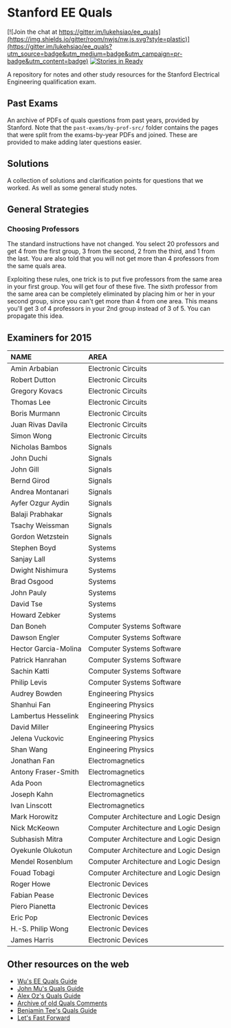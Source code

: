 # Stanford EE Quals
<!--- Saving the space below for any badges: -->
[![Join the chat at https://gitter.im/lukehsiao/ee_quals](https://img.shields.io/gitter/room/nwjs/nw.js.svg?style=plastic)](https://gitter.im/lukehsiao/ee_quals?utm_source=badge&utm_medium=badge&utm_campaign=pr-badge&utm_content=badge)
[![Stories in Ready](https://badge.waffle.io/lukehsiao/ee_quals.png?label=ready&title=Ready)](https://waffle.io/lukehsiao/ee_quals)
<!--- End space for badges. -->

A repository for notes and other study resources for the Stanford Electrical
Engineering qualification exam.

## Past Exams
An archive of PDFs of quals questions from past years, provided by Stanford.
Note that the ```past-exams/by-prof-src/``` folder contains the pages that were split from
the exams-by-year PDFs and joined. These are provided to make adding later
questions easier.

## Solutions
A collection of solutions and clarification points for questions that we worked. As well as some general study notes.

## General Strategies

### Choosing Professors
The standard instructions have not changed. You select 20 professors and get 4 from the first group, 3 from the second, 2 from the third, and 1 from the last. You are also told that you will not get more than 4 professors from the same quals area.

Exploiting these rules, one trick is to put five professors from the same area in your first group. You will get four of these five. The sixth professor from the same area can be completely eliminated by placing him or her in your second group, since you can't get more than 4 from one area. This means you'll get 3 of 4 professors in your 2nd group instead of 3 of 5. You can propagate this idea.

## Examiners for 2015

| NAME                 | AREA                                   |
|:---------------------|:---------------------------------------|
| Amin Arbabian        | Electronic Circuits                    |
| Robert Dutton        | Electronic Circuits                    |
| Gregory Kovacs       | Electronic Circuits                    |
| Thomas Lee           | Electronic Circuits                    |
| Boris Murmann        | Electronic Circuits                    |
| Juan Rivas Davila    | Electronic Circuits                    |
| Simon Wong           | Electronic Circuits                    |
| Nicholas Bambos      | Signals                                |
| John Duchi           | Signals                                |
| John Gill            | Signals                                |
| Bernd Girod          | Signals                                |
| Andrea Montanari     | Signals                                |
| Ayfer Ozgur Aydin    | Signals                                |
| Balaji Prabhakar     | Signals                                |
| Tsachy Weissman      | Signals                                |
| Gordon Wetzstein     | Signals                                |
| Stephen Boyd         | Systems                                |
| Sanjay Lall          | Systems                                |
| Dwight Nishimura     | Systems                                |
| Brad Osgood          | Systems                                |
| John Pauly           | Systems                                |
| David Tse            | Systems                                |
| Howard Zebker        | Systems                                |
| Dan Boneh            | Computer Systems Software              |
| Dawson Engler        | Computer Systems Software              |
| Hector Garcia-Molina | Computer Systems Software              |
| Patrick Hanrahan     | Computer Systems Software              |
| Sachin Katti         | Computer Systems Software              |
| Philip Levis         | Computer Systems Software              |
| Audrey Bowden        | Engineering Physics                    |
| Shanhui Fan          | Engineering Physics                    |
| Lambertus Hesselink  | Engineering Physics                    |
| David Miller         | Engineering Physics                    |
| Jelena Vuckovic      | Engineering Physics                    |
| Shan Wang            | Engineering Physics                    |
| Jonathan Fan         | Electromagnetics                       |
| Antony Fraser-Smith  | Electromagnetics                       |
| Ada Poon             | Electromagnetics                       |
| Joseph Kahn          | Electromagnetics                       |
| Ivan Linscott        | Electromagnetics                       |
| Mark Horowitz        | Computer Architecture and Logic Design |
| Nick McKeown         | Computer Architecture and Logic Design |
| Subhasish Mitra      | Computer Architecture and Logic Design |
| Oyekunle Olukotun    | Computer Architecture and Logic Design |
| Mendel Rosenblum     | Computer Architecture and Logic Design |
| Fouad Tobagi         | Computer Architecture and Logic Design |
| Roger Howe           | Electronic Devices                     |
| Fabian Pease         | Electronic Devices                     |
| Piero Pianetta       | Electronic Devices                     |
| Eric Pop             | Electronic Devices                     |
| H.-S. Philip Wong    | Electronic Devices                     |
| James Harris         | Electronic Devices                     |

## Other resources on the web
* [Wu's EE Quals Guide](https://www.ocf.berkeley.edu/~wwu/quals/advice.shtml)
* [John Mu's Quals Guide](http://umnhoj.com/quals_guide.shtml)
* [Alex Oz's Quals Guide](http://stanford.edu/~alexoz/quals.html)
* [Archive of old Quals Comments](http://www.awadallah.com/QualComments.txt)
* [Benjamin Tee's Quals Guide](http://benjamintee.com/ee-quals/)
* [Let's Fast Forward](http://letsfastforward.blogspot.com/2012/03/stanford-quals.html)
